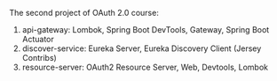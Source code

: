 The second project of OAuth 2.0 course: 
    
1. api-gateway: Lombok, Spring Boot DevTools, Gateway, Spring Boot Actuator
2. discover-service: Eureka Server, Eureka Discovery Client (Jersey Contribs)
3. resource-server: OAuth2 Resource Server, Web, Devtools, Lombok